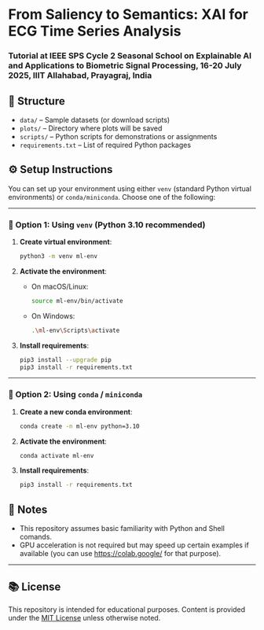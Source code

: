 # From Saliency to Semantics: XAI for ECG Time Series Analysis

### Tutorial at IEEE SPS Cycle 2 Seasonal School on Explainable AI and Applications to Biometric Signal Processing, 16-20 July 2025, IIIT Allahabad, Prayagraj, India

## 📁 Structure

- `data/` – Sample datasets (or download scripts)
- `plots/` – Directory where plots will be saved
- `scripts/` – Python scripts for demonstrations or assignments
- `requirements.txt` – List of required Python packages

## ⚙️ Setup Instructions

You can set up your environment using either `venv` (standard Python virtual environments) or `conda/miniconda`. Choose one of the following:

---


### 🐍 Option 1: Using `venv` (Python 3.10 recommended)

1. **Create virtual environment**:
   ```bash
   python3 -m venv ml-env
   ```

2. **Activate the environment**:
   - On macOS/Linux:
     ```bash
     source ml-env/bin/activate
     ```
   - On Windows:
     ```bash
     .\ml-env\Scripts\activate
     ```

3. **Install requirements**:
   ```bash
   pip3 install --upgrade pip
   pip3 install -r requirements.txt
   ```
   
---

### 🧪 Option 2: Using `conda` / `miniconda`

1. **Create a new conda environment**:
   ```bash
   conda create -n ml-env python=3.10
   ```

2. **Activate the environment**:
   ```bash
   conda activate ml-env
   ```

3. **Install requirements**:
   ```bash
   pip3 install -r requirements.txt
   ```

## 📝 Notes

- This repository assumes basic familiarity with Python and Shell comands.
- GPU acceleration is not required but may speed up certain examples if available (you can use https://colab.google/ for that purpose).

---

## 📚 License

This repository is intended for educational purposes. Content is provided under the [MIT License](LICENSE) unless otherwise noted.
